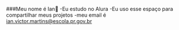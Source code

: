 ###Meu nome é Ian🤯
-Eu estudo no Alura
-Eu uso esse espaço para compartilhar meus projetos
-meu email é ian.victor.martins@escola.pr.gov.br
